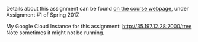 Details about this assignment can be found [on the course webpage](http://cs231n.github.io/), under Assignment #1 of Spring 2017.


My Google Cloud Instance for this assignment: http://35.197.12.28:7000/tree
Note sometimes it might not be running.
